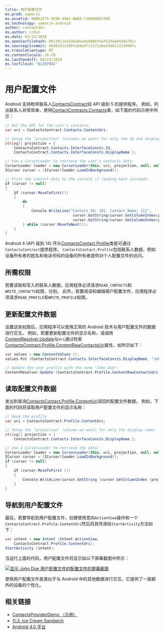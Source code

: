 ```yaml
---
title: 用户配置文件
ms.prod: xamarin
ms.assetid: 6BB01F75-5E98-49A1-BBA0-C2680905C59D
ms.technology: xamarin-android
author: conceptdev
ms.author: crdun
ms.date: 03/22/2018
ms.openlocfilehash: 0613411e5436a0ea8ed08bf4af52dae84a9a701c
ms.sourcegitcommit: 4b402d1c508fa84e4fc3171a6e43b811323948fc
ms.translationtype: MT
ms.contentlocale: zh-CN
ms.lasthandoff: 04/23/2019
ms.locfileid: "61307942"
---
```

# <a name="user-profile"></a>用户配置文件

Android 支持枚举联系人[ContactsContract](https://developer.xamarin.com/api/type/Android.Provider.ContactsContract/)自 API 级别 5 的提供程序。 例如，列出联系人非常简单，使用[ContactContracts.Contacts](https://developer.xamarin.com/api/type/Android.Provider.ContactsContract+Contacts/)类，如下面的代码示例中所示：

```csharp
// Get the URI for the user's contacts:
var uri = ContactsContract.Contacts.ContentUri;

// Setup the "projection" (columns we want) for only the ID and display name:
string[] projection = {
    ContactsContract.Contacts.InterfaceConsts.Id, 
    ContactsContract.Contacts.InterfaceConsts.DisplayName };

// Use a CursorLoader to retrieve the user's contacts data:
CursorLoader loader = new CursorLoader(this, uri, projection, null, null, null);
ICursor cursor = (ICursor)loader.LoadInBackground();

// Print the contact data to the console if reading back succeeds:
if (cursor != null)
{
    if (cursor.MoveToFirst())
    {
        do
        {
            Console.WriteLine("Contact ID: {0}, Contact Name: {1}",
                               cursor.GetString(cursor.GetColumnIndex(projection[0])),
                               cursor.GetString(cursor.GetColumnIndex(projection[1])));
        } while (cursor.MoveToNext());
    }
}
```

Android 4 (API 级别 14) 开头[ContactsContact.Profile](https://developer.xamarin.com/api/type/Android.Provider.ContactsContract+Profile/)类是可通过`ContactsContract`提供程序。 `ContactsContact.Profile`包括联系人数据，例如设备所有者的姓名和电话号码的设备的所有者提供对个人配置文件的访问。


## <a name="required-permissions"></a>所需权限

若要读取和写入的联系人数据，应用程序必须请求`READ_CONTACTS`和`WRITE_CONTACTS`权限，分别。
此外，若要阅读和编辑用户配置文件，应用程序必须请求`READ_PROFILE`和`WRITE_PROFILE`权限。


## <a name="updating-profile-data"></a>更新配置文件数据

设置这些权限后，应用程序可以使用正常的 Android 技术与用户配置文件的数据进行交互。 例如，若要更新配置文件的显示名称，请调用[ContentResolver.Update](https://developer.xamarin.com/api/member/Android.Content.ContentResolver.Update)与`Uri`通过检索[ContactsContract.Profile.ContentRawContactsUri](https://developer.xamarin.com/api/property/Android.Provider.ContactsContract+Profile.ContentRawContactsUri/)属性，如所示如下：

```csharp
var values = new ContentValues ();
values.Put (ContactsContract.Contacts.InterfaceConsts.DisplayName, "John Doe");

// Update the user profile with the name "John Doe":
ContentResolver.Update (ContactsContract.Profile.ContentRawContactsUri, values, null, null);
```

## <a name="reading-profile-data"></a>读取配置文件数据

发出到查询[ContactsContact.Profile.ContentUri](https://developer.xamarin.com/api/property/Android.Provider.ContactsContract+Profile.ContentUri/)读回的配置文件数据。 例如，下面的代码将读取用户配置文件的显示名称：

```csharp
// Read the profile
var uri = ContactsContract.Profile.ContentUri;

// Setup the "projection" (column we want) for only the display name:
string[] projection = {
    ContactsContract.Contacts.InterfaceConsts.DisplayName };

// Use a CursorLoader to retrieve the data:
CursorLoader loader = new CursorLoader(this, uri, projection, null, null, null);
ICursor cursor = (ICursor)loader.LoadInBackground();
if (cursor != null)
{
    if (cursor.MoveToFirst ())
    {
        Console.WriteLine(cursor.GetString (cursor.GetColumnIndex (projection [0])));
    }
}
```

## <a name="navigating-to-the-user-profile"></a>导航到用户配置文件

最后，若要导航到用户配置文件，创建使用意向`ActionView`操作和一个`ContactsContract.Profile.ContentUri`然后将其传递给`StartActivity`方法如下：

```csharp
var intent = new Intent (Intent.ActionView,
    ContactsContract.Profile.ContentUri);           
StartActivity (intent);
```

当运行上面的代码，用户配置文件将显示如以下屏幕截图中所示：

[![显示 John Doe 用户配置文件的配置文件的屏幕截图](user-profile-images/01-profile-screen-sml.png)](user-profile-images/01-profile-screen.png#lightbox)

使用用户配置文件是类似于与 Android 中的其他数据进行交互，它提供了一层额外的设备的个性化。



## <a name="related-links"></a>相关链接

- [ContactsProviderDemo （示例）](https://developer.xamarin.com/samples/monodroid/ContactsProviderDemo/)
- [引入 Ice Cream Sandwich](http://www.android.com/about/ice-cream-sandwich/)
- [Android 4.0 平台](https://developer.android.com/sdk/android-4.0.html)
